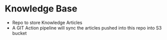 # Knowledge Base

* Repo to store Knowledge Articles
* A GIT Action pipeline will sync the articles pushed into this repo into S3 bucket
